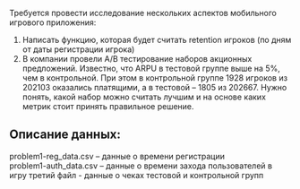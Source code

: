 Требуется провести исследование нескольких аспектов мобильного игрового приложения:  
1. Написать функцию, которая будет считать retention игроков (по дням от даты регистрации игрока)
2. В компании провели A/B тестирование наборов акционных предложений. Известно, что ARPU в тестовой группе выше на 5%, чем в контрольной. При этом в контрольной группе 1928 игроков из 202103 оказались платящими, а в тестовой – 1805 из 202667. 
Нужно понять, какой набор можно считать лучшим и на основе каких метрик стоит принять правильное решение. 
 
## Описание данных: ##
problem1-reg_data.csv – данные о времени регистрации  
problem1-auth_data.csv – данные о времени захода пользователей в игру
третий файл - данные о чеках тестовой и контрольной групп
